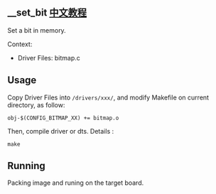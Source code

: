 \_\_set_bit [中文教程](https://biscuitos.github.io/blog/BITMAP___set_bit/)
----------------------------------

Set a bit in memory.

Context:

* Driver Files: bitmap.c

## Usage

Copy Driver Files into `/drivers/xxx/`, and modify Makefile on current 
directory, as follow:

```
obj-$(CONFIG_BITMAP_XX) += bitmap.o
```

Then, compile driver or dts. Details :

```
make
```

## Running

Packing image and runing on the target board.

